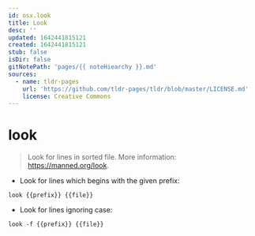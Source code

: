 ```yaml
---
id: osx.look
title: Look
desc: ''
updated: 1642441815121
created: 1642441815121
stub: false
isDir: false
gitNotePath: 'pages/{{ noteHiearchy }}.md'
sources:
  - name: tldr-pages
    url: 'https://github.com/tldr-pages/tldr/blob/master/LICENSE.md'
    license: Creative Commons
---
```

# look

> Look for lines in sorted file.
> More information: <https://manned.org/look>.

- Look for lines which begins with the given prefix:

`look {{prefix}} {{file}}`

- Look for lines ignoring case:

`look -f {{prefix}} {{file}}`

